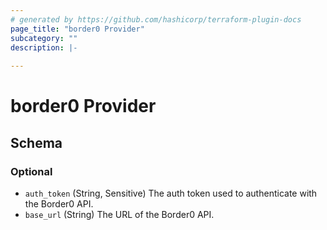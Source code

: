 ```yaml
---
# generated by https://github.com/hashicorp/terraform-plugin-docs
page_title: "border0 Provider"
subcategory: ""
description: |-
  
---
```


# border0 Provider





<!-- schema generated by tfplugindocs -->
## Schema

### Optional

- `auth_token` (String, Sensitive) The auth token used to authenticate with the Border0 API.
- `base_url` (String) The URL of the Border0 API.
